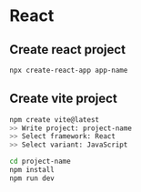 # React

## Create react project

```bash
npx create-react-app app-name
```

## Create vite project
```bash
npm create vite@latest
>> Write project: project-name
>> Select framework: React
>> Select variant: JavaScript

cd project-name
npm install
npm run dev
```

